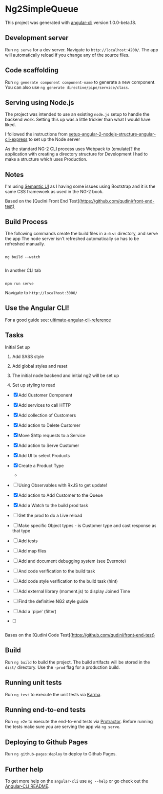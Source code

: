 # Ng2SimpleQueue

This project was generated with [angular-cli](https://github.com/angular/angular-cli) version 1.0.0-beta.18.

## Development server
Run `ng serve` for a dev server. Navigate to `http://localhost:4200/`. The app will automatically reload if you change any of the source files.

## Code scaffolding

Run `ng generate component component-name` to generate a new component. You can also use `ng generate directive/pipe/service/class`.

## Serving using Node.js

The project was intended to use an existing `node.js` setup to handle the backend work. Setting this up was a little trickier than what I would have liked.

I followed the instructions from [setup-angular-2-nodejs-structure-angular-cli-express](http://www.javascripthtml.com/setup-angular-2-nodejs-structure-angular-cli-express/) to set up the Node server

As the standard NG-2 CLI process uses Webpack to (emulate)? the application with creating a directory structure for Development I had to make a structure which uses Production.




## Notes

I'm using [Semantic UI](http://semantic-ui.com/) as I having some issues using Bootstrap and it is the same CSS framewoek as used in the NG-2 book.

Based on the [Qudini Front End Test](https://github.com/qudini/front-end-test}

## Build Process

The following commands create the build files in a `dist` directory, and serve the app
The node server isn't refreshed automatically so has to be refreshed manually.

```

ng build --watch


```

In another CLI tab

```

npm run serve

```

Navigate to `http://localhost:3000/`


## Use the Angular CLI!

For a good guide see: [ultimate-angular-cli-reference](https://www.sitepoint.com/ultimate-angular-cli-reference/)

## Tasks

Initial Set up

1. Add SASS style

1. Add global styles and reset

1. The initial node backend and initial ng2 will be set up

1. Set up styling to read


* [X] Add Customer Component

* [X] Add services to call HTTP

* [X] Add collection of Customers

* [X] Add action to Delete Customer

* [X] Move $http requests to a Service

* [X] Add action to Serve Customer

* [x] Add UI to select Products
* [x] Create a Product Type

  - 

* [ ] Using Observables with RxJS to get update!

* [X] Add action to Add Customer to the Queue

* [X] Add a Watch to the build prod task

* [ ] Get the prod to do a Live reload

* [ ] Make specific Object types - is Customer type and cast response as that type

* [ ] Add tests

* [ ] Add map files

* [ ] Add and document debugging system (see Evernote)

* [ ] And code verification to the build task

* [ ] Add code style verification to the build task (hint)

* [ ] Add external library (moment.js) to display Joined Time

* [ ] Find the definitive NG2 style guide

* [ ] Add a `pipe' (filter)

* [ ] 

##

Bases on the [Qudini Code Test](https://github.com/qudini/front-end-test}

## Build

Run `ng build` to build the project. The build artifacts will be stored in the `dist/` directory. Use the `-prod` flag for a production build.

## Running unit tests

Run `ng test` to execute the unit tests via [Karma](https://karma-runner.github.io).

## Running end-to-end tests

Run `ng e2e` to execute the end-to-end tests via [Protractor](http://www.protractortest.org/).
Before running the tests make sure you are serving the app via `ng serve`.

## Deploying to Github Pages

Run `ng github-pages:deploy` to deploy to Github Pages.

## Further help

To get more help on the `angular-cli` use `ng --help` or go check out the [Angular-CLI README](https://github.com/angular/angular-cli/blob/master/README.md).
